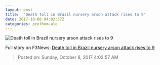 ```yaml
---
layout: post
title:  "Death toll in Brazil nursery arson attack rises to 9"
date: 2017-10-08 04:02:57Z
categories: prothom-alo
---
```


![Death toll in Brazil nursery arson attack rises to 9](http://en.prothom-alo.com/contents/cache/images/1200x630x1/uploads/media/2017/10/08/c1ed9f2234223226742bece3b2c9a3cc-Brazil.jpg?jadewits_media_id=151445)




Full story on F3News: [Death toll in Brazil nursery arson attack rises to 9](http://www.f3nws.com/n/VkTDb)

> Posted on: Sunday, October 8, 2017 4:02:57 AM
